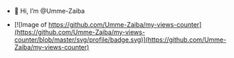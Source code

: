 - 👋 Hi, I’m @Umme-Zaiba

- [![Image of https://github.com/Umme-Zaiba/my-views-counter](https://github.com/Umme-Zaiba/my-views-counter/blob/master/svg/profile/badge.svg)](https://github.com/Umme-Zaiba/my-views-counter)
<!---
Umme-Zaiba/Umme-Zaiba is a ✨ special ✨ repository because its `README.md` (this file) appears on your GitHub profile.
You can click the Preview link to take a look at your changes.
--->
